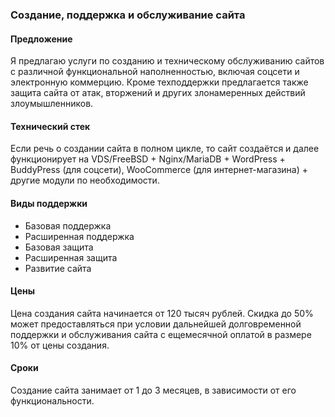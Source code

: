### Создание, поддержка и обслуживание сайта

#### Предложение

Я предлагаю услуги по созданию и техническому обслуживанию сайтов с различной функциональной наполненностью, включая соцсети и электронную коммерцию. Кроме техподдержки предлагается также защита сайта от атак, вторжений и других злонамеренных действий злоумышленников.

#### Технический стек

Если речь о создании сайта в полном цикле, то сайт создаётся и далее функционирует на VDS/FreeBSD + Nginx/MariaDB + WordPress + BuddyPress (для соцсети), WooCommerce (для интернет-магазина) + другие модули по необходимости.

#### Виды поддержки

- Базовая поддержка
- Расширенная поддержка
- Базовая защита
- Расширенная защита
- Развитие сайта

#### Цены

Цена создания сайта начинается от 120 тысяч рублей. Скидка до 50% может предоставляться при условии дальнейшей долговременной поддержки и обслуживания сайта с ещемесячной оплатой в размере 10% от цены создания.

#### Сроки

Создание сайта занимает от 1 до 3 месяцев, в зависимости от его функциональности.
